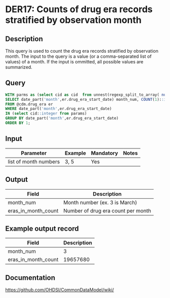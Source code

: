 <!---
Group:drug era
Name:DER17 Counts of drug era records stratified by observation month
Author:Patrick Ryan
CDM Version: 5.3
-->

# DER17: Counts of drug era records stratified by observation month

## Description
This query is used to count the drug era records stratified by observation month. The input to the query is a value (or a comma-separated list of values) of a month. If the input is ommitted, all possible values are summarized.

## Query
```sql
WITH parms as (select cid as cid  from unnest(regexp_split_to_array( nullif($1::text, '')::text, '\s*,\s*')) as cid) 
SELECT date_part('month',er.drug_era_start_date) month_num, COUNT(1)::integer as eras_in_month_count
FROM @cdm.drug_era er
WHERE date_part('month',er.drug_era_start_date)
IN (select cid::integer from params)
GROUP BY date_part('month',er.drug_era_start_date)
ORDER BY 1;
```

## Input

| Parameter |  Example |  Mandatory |  Notes |
| --- | --- | --- | --- |
| list of month numbers | 3, 5 | Yes |   |

## Output

|  Field |  Description |
| --- | --- |
| month_num | Month number (ex. 3 is March) |
| eras_in_month_count | Number of drug era count per month |

## Example output record

|  Field |  Description |
| --- | --- |
| month_num |  3 |
| eras_in_month_count | 19657680 |

## Documentation
https://github.com/OHDSI/CommonDataModel/wiki/
